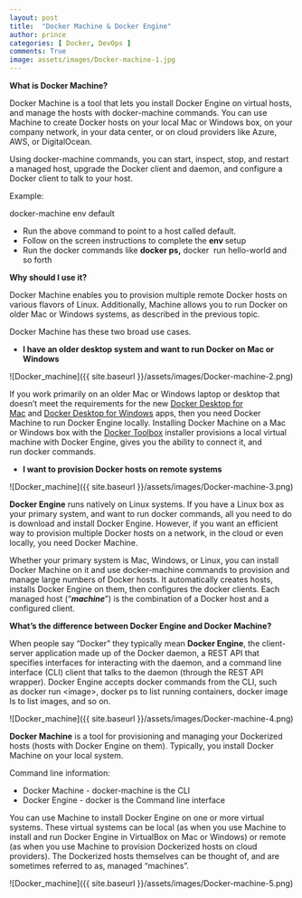 ```yaml
---
layout: post
title:  "Docker Machine & Docker Engine"
author: prince
categories: [ Docker, DevOps ]
comments: True
image: assets/images/Docker-machine-1.jpg
---
```


<!-- wp:paragraph -->
<p><strong>What is Docker Machine?</strong></p>
<!-- /wp:paragraph -->

<!-- wp:paragraph -->
<p>Docker Machine is a tool that lets you install Docker Engine
on virtual hosts, and manage the hosts with&nbsp;docker-machine&nbsp;commands. You can use Machine to create Docker hosts on
your local Mac or Windows box, on your company network, in your data center, or
on cloud providers like Azure, AWS, or DigitalOcean.</p>
<!-- /wp:paragraph -->

<!-- wp:paragraph -->
<p>Using&nbsp;docker-machine&nbsp;commands, you can start, inspect,
stop, and restart a managed host, upgrade the Docker client and daemon, and
configure a Docker client to talk to your host.</p>
<!-- /wp:paragraph -->

<!-- wp:paragraph -->
<p>Example: </p>
<!-- /wp:paragraph -->

<!-- wp:paragraph -->
<p>docker-machine env default&nbsp;</p>
<!-- /wp:paragraph -->

<!-- wp:list -->
<ul><li>Run the above command to point to a host called default.</li><li>Follow on the screen instructions to complete the <strong>env </strong>setup </li><li>Run the docker commands like <strong>docker ps,</strong> docker&nbsp; run hello-world      and so forth</li></ul>
<!-- /wp:list -->

<!-- wp:paragraph -->
<p><strong>Why should I use it?</strong></p>
<!-- /wp:paragraph -->

<!-- wp:paragraph -->
<p>Docker Machine enables you to provision multiple remote Docker hosts on various flavors of Linux. Additionally, Machine allows you to run Docker on older Mac or Windows systems, as described in the previous topic. </p>
<!-- /wp:paragraph -->

<!-- wp:paragraph -->
<p>Docker Machine has these two broad use cases.</p>
<!-- /wp:paragraph -->

<!-- wp:list -->
<ul><li><strong>I have an      older desktop system and want to run Docker on Mac or Windows</strong></li></ul>
<!-- /wp:list -->

![Docker_machine]({{ site.baseurl }}/assets/images/Docker-machine-2.png)

<!-- wp:paragraph -->
<p>If you work primarily on an older Mac or Windows laptop or
desktop that doesn’t meet the requirements for the new&nbsp;<a href="https://docs.docker.com/docker-for-mac/">Docker
Desktop for Mac</a>&nbsp;and&nbsp;<a href="https://docs.docker.com/docker-for-windows/">Docker Desktop for Windows</a>&nbsp;apps, then you need Docker Machine to run Docker Engine
locally. Installing Docker Machine on a Mac or Windows box with the&nbsp;<a href="https://docs.docker.com/toolbox/overview/">Docker
Toolbox</a>&nbsp;installer
provisions a local virtual machine with Docker Engine, gives you the ability to
connect it, and run&nbsp;docker&nbsp;commands.</p>
<!-- /wp:paragraph -->

<!-- wp:list -->
<ul><li><strong>I want to provision Docker hosts on remote systems</strong></li></ul>
<!-- /wp:list -->

![Docker_machine]({{ site.baseurl }}/assets/images/Docker-machine-3.png)

<!-- wp:paragraph -->
<p><strong>Docker Engine</strong> runs natively on Linux systems. If you have a Linux box as your primary system, and want to run&nbsp;docker&nbsp;commands, all you need to do is download and install Docker Engine. However, if you want an efficient way to provision multiple Docker hosts on a network, in the cloud or even locally, you need Docker Machine. </p>
<!-- /wp:paragraph -->

<!-- wp:paragraph -->
<p>Whether your primary system is Mac, Windows, or Linux, you can install Docker Machine on it and use&nbsp;docker-machine&nbsp;commands to provision and manage large numbers of Docker hosts. It automatically creates hosts, installs Docker Engine on them, then configures the&nbsp;docker&nbsp;clients. Each managed host (“<strong><em>machine</em></strong>”) is the combination of a Docker host and a configured client.</p>
<!-- /wp:paragraph -->

<!-- wp:paragraph -->
<p><strong>What’s the difference between Docker Engine and Docker Machine?</strong></p>
<!-- /wp:paragraph -->

<!-- wp:paragraph -->
<p>When people say “Docker” they typically mean&nbsp;<strong>Docker Engine</strong>, the client-server application made up
of the Docker daemon, a REST API that specifies interfaces for interacting with
the daemon, and a command line interface (CLI) client that talks to the daemon
(through the REST API wrapper). Docker Engine accepts&nbsp;docker&nbsp;commands from the CLI, such as&nbsp;docker run &lt;image&gt;,&nbsp;docker ps&nbsp;to
list running containers,&nbsp;docker image ls&nbsp;to
list images, and so on.</p>
<!-- /wp:paragraph -->

![Docker_machine]({{ site.baseurl }}/assets/images/Docker-machine-4.png)

<!-- wp:paragraph -->
<p><strong>Docker Machine</strong>&nbsp;is
a tool for provisioning and managing your Dockerized hosts (hosts with Docker
Engine on them). Typically, you install Docker Machine on your local system.</p>
<!-- /wp:paragraph -->

<!-- wp:paragraph -->
<p>Command line information:</p>
<!-- /wp:paragraph -->

<!-- wp:list -->
<ul><li>Docker Machine - docker-machine is the CLI</li><li>Docker Engine  - docker is the Command line interface </li></ul>
<!-- /wp:list -->

<!-- wp:paragraph -->
<p>You can use Machine to install Docker Engine on one or more virtual
systems. These virtual systems can be local (as when you use Machine to install
and run Docker Engine in VirtualBox on Mac or Windows) or remote (as when you
use Machine to provision Dockerized hosts on cloud providers). The Dockerized
hosts themselves can be thought of, and are sometimes referred to as, managed
“machines”.</p>
<!-- /wp:paragraph -->

![Docker_machine]({{ site.baseurl }}/assets/images/Docker-machine-5.png)

